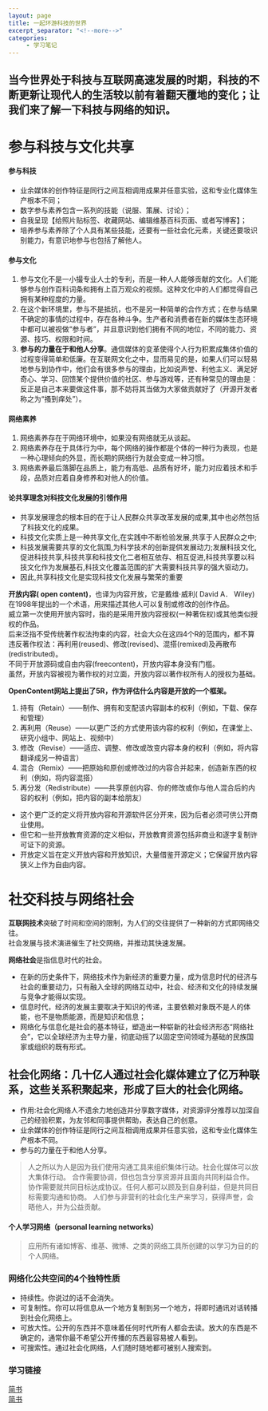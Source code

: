 ```yaml
---
layout: page
title: 一起环游科技的世界
excerpt_separator: "<!--more-->"
categories:
     - 学习笔记
---
```


## 当今世界处于科技与互联网高速发展的时期，科技的不断更新让现代人的生活较以前有着翻天覆地的变化；让我们来了解一下科技与网络的知识。

<!--more-->


# 参与科技与文化共享
#### 参与科技
- 业余媒体的创作特征是同行之间互相调用成果并任意实验，这和专业化媒体生产根本不同；
- 数字参与素养包含一系列的技能（说服、策展、讨论）；
- 自我呈现【给照片贴标签、收藏网站、编辑维基百科页面、或者写博客】；
- 培养参与素养除了个人具有某些技能，还要有一些社会化元素，关键还要圾识别能力，有意识地参与也包括了解他人。

#### 参与文化
1. 参与文化不是一小撮专业人士的专利，而是一种人人能够贡献的文化。人们能够参与创作百科词条和拥有上百万观众的视频。这种文化中的人们都觉得自己拥有某种程度的力量。  
2. 在这个新环境里，参与不是抵抗，也不是另一种简单的合作方式；在参与结果不确定的事情的过程中，存在各种斗争。生产者和消费者在新的媒体生态环境中都可以被视做“参与者”，并且意识到他们拥有不同的地位，不同的能力、资源、技巧、权限和时间。  
3. **参与的力量在于和他人分享**。通信媒体的变革使得个人行为积累成集体价值的过程变得简单和低廉。在互联网文化之中，显而易见的是，如果人们可以轻易地参与到协作中，他们会有很多参与的理由，比如说声誉、利他主义、满足好奇心、学习、回馈某个提供价值的社区、参与游戏等，还有种常见的理由是：反正是自己本来要做这件事，那不妨将其当做为大家做贡献好了（开源开发者称之为“搔到痒处”）。

#### 网络素养  

1. 网络素养存在于网络环境中，如果没有网络就无从谈起。
2. 网络素养存在于具体行为中，每个网络的操作都是个体的一种行为表现，也是一种心理倾向的外显，而长期的网络行为就会变成一种习惯。
3. 网络素养最后落脚在品质上，能力有高低、品质有好坏，能力对应着技术和手段，品质对应着自身修养和对他人的价值。  

#### 论共享理念对科技文化发展的引领作用
* 共享发展理念的根本目的在于让人民群众共享改革发展的成果,其中也必然包括了科技文化的成果。  
* 科技文化实质上是一种共享文化,在实践中不断检验发展,共享于人民群众之中;
* 科技发展需要共享的文化氛围,为科学技术的创新提供发展动力;发展科技文化,促进科技共享,科技共享和科技文化二者相互依存、相互促进,科技共享要以科技文化作为发展基石,科技文化覆盖范围的扩大需要科技共享的强大驱动力。  
* 因此,共享科技文化是实现科技文化发展与繁荣的重要

**开放内容( open content)**，也译为内容开放，它是戴维·威利( David A． Wiley)在1998年提出的一个术语，用来描述其他人可以复制或修改的创作作品。  
威立第一次使用开放内容时，指的是采用开放内容授权(一种著佐权)或其他类似授权的作品。  
后来泛指不受传统著作权法拘束的内容，社会大众在这四4个R的范围内，都不算违反著作权法：再利用(reused)、修改(revised)、混搭(remixed)及再散布(redistributed)。  
不同于开放源码或自由内容(freecontent)，开放内容本身没有门槛。  
虽然，开放内容被视为著作权的对立面，开放内容以著作权所有人的授权为基础。  


**OpenContent网站上提出了5R，作为评估什么内容是开放的一个框架。**  
1. 持有（Retain）——制作、拥有和支配该内容副本的权利（例如，下载、保存和管理）  
2. 再利用（Reuse）——以更广泛的方式使用该内容的权利（例如，在课堂上、研究小组中、网站上、视频中）  
3. 修改（Revise）——适应、调整、修改或改变内容本身的权利（例如，将内容翻译成另一种语言）  
4. 混合（Remix）——把原始和原创或修改过的内容合并起来，创造新东西的权利（例如，将内容混搭）  
5. 再分发（Redistribute）——共享原创内容、你的修改或你与他人混合后的内容的权利（例如，把内容的副本给朋友） 

* 这个更广泛的定义将开放内容和开源软件区分开来，因为后者必须可供公开商业使用。  
* 但它和一些开放教育资源的定义相似，开放教育资源包括非商业和逐字复制许可证下的资源。  
* 开放定义旨在定义开放内容和开放知识，大量借鉴开源定义；它保留开放内容狭义上作为自由内容。

# 社交科技与网络社会
**互联网技术**突破了时间和空间的限制，为人们的交往提供了一种新的方式即网络交往。  
社会发展与技术演进催生了社交网络，并推动其快速发展。  

**网络社会**是指信息时代的社会。  
* 在新的历史条件下，网络技术作为新经济的重要力量，成为信息时代的经济与社会的重要动力，只有融入全球的网络互动中，社会、经济和文化的持续发展与竞争才能得以实现。  
* 信息时代，经济的发展主要取决于知识的传递，主要依赖对象既不是人的体能，也不是物质能源，而是知识和信息；  
* 网络化与信息化是社会的基本特征，塑造出一种崭新的社会经济形态“网络社会”，它以全球经济为主导力量，彻底动摇了以固定空间领域为基础的民族国家或组织的既有形式。

## 社会化网络：几十亿人通过社会化媒体建立了亿万种联系，这些关系积聚起来，形成了巨大的社会化网络。  
- 作用:社会化网络人不遗余力地创造并分享数字媒体，对资源评分推荐以加深自己的经验积累，为友邻和同事提供帮助，表达自己的创意。
- 业余媒体的创作特征是同行之间互相调用成果并任意实验，这和专业化媒体生产根本不同。
- 参与的力量在于和他人分享。
> 人之所以为人是因为我们使用沟通工具来组织集体行动。社会化媒体可以放大集体行动。
> 合作需要协调，但也包含分享资源并且面向共同利益合作。
> 协作需要就共同目标达成协议。任何人都可以顾及到自身利益，但是共同目标需要沟通和协商。
> 人们参与非营利的社会化生产来学习，获得声誉，会晤他人，并为公益贡献。

#### 个人学习网络（personal learning networks）
> 应用所有诸如博客、维基、微博、之类的网络工具所创建的以学习为目的的个人网络。

### 网络化公共空间的4个独特性质

- 持续性。你说过的话不会消失。
- 可复制性。你可以将信息从一个地方复制到另一个地方，将即时通讯对话转播到社会化网络上。
- 可放大性。公开的东西并不意味着任何时代所有人都会去读。放大的东西是不确定的，通常你最不希望公开传播的东西最容易被人看到。
- 可搜索性。通过社会化网络，人们随时随地都可被别人搜索到。


### 学习链接
[简书](https://www.jianshu.com/p/7b20cec525d6?utm_campaign=maleskine&utm_content=note&utm_medium=seo_notes&utm_source=recommendation)  
[简书](https://www.jianshu.com/p/6fe08efe32f1)
